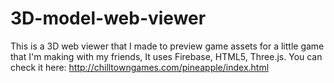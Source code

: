 # 3D-model-web-viewer
This is a 3D web viewer that I made to preview game assets for a little game that I'm making with my friends, It uses Firebase, HTML5, Three.js. You can check it here: http://chilltowngames.com/pineapple/index.html
